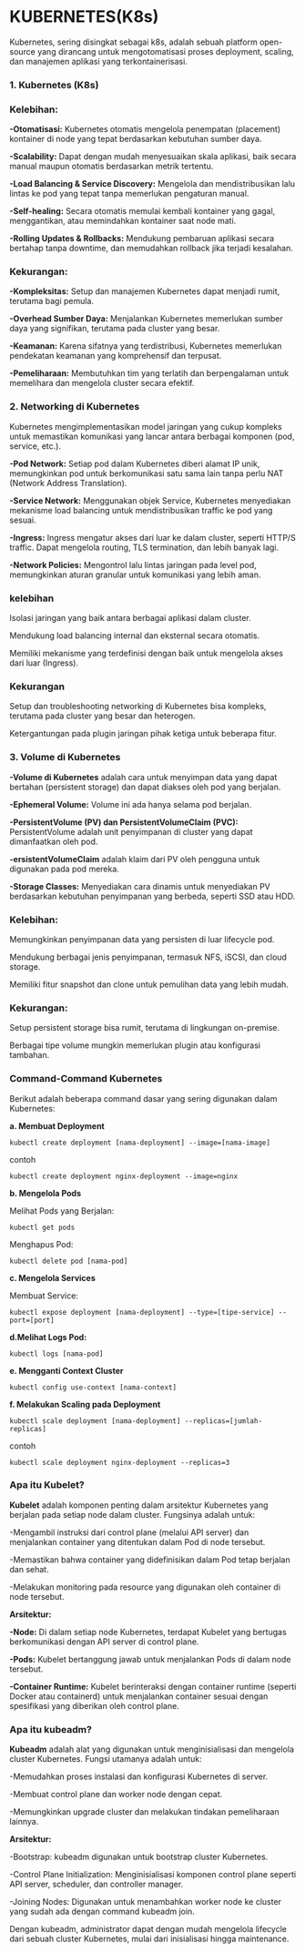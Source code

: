 # KUBERNETES(K8s)

Kubernetes, sering disingkat sebagai k8s, adalah sebuah platform open-source yang dirancang untuk mengotomatisasi proses deployment, scaling, dan manajemen aplikasi yang terkontainerisasi. 

### 1. Kubernetes (K8s)

### Kelebihan:
**-Otomatisasi:** Kubernetes otomatis mengelola penempatan (placement) kontainer di node yang tepat berdasarkan kebutuhan sumber daya.

**-Scalability:** Dapat dengan mudah menyesuaikan skala aplikasi, baik secara manual maupun otomatis berdasarkan metrik tertentu.

**-Load Balancing & Service Discovery:** Mengelola dan mendistribusikan lalu lintas ke pod yang tepat tanpa memerlukan pengaturan manual.

**-Self-healing:** Secara otomatis memulai kembali kontainer yang gagal, menggantikan, atau memindahkan kontainer saat node mati.

**-Rolling Updates & Rollbacks:** Mendukung pembaruan aplikasi secara bertahap tanpa downtime, dan memudahkan rollback jika terjadi kesalahan.

### Kekurangan:
**-Kompleksitas:** Setup dan manajemen Kubernetes dapat menjadi rumit, terutama bagi pemula.

**-Overhead Sumber Daya:** Menjalankan Kubernetes memerlukan sumber daya yang signifikan, terutama pada cluster yang besar.

**-Keamanan:** Karena sifatnya yang terdistribusi, Kubernetes memerlukan pendekatan keamanan yang komprehensif dan terpusat.

**-Pemeliharaan:** Membutuhkan tim yang terlatih dan berpengalaman untuk memelihara dan mengelola cluster secara efektif.

### 2. Networking di Kubernetes
Kubernetes mengimplementasikan model jaringan yang cukup kompleks untuk memastikan komunikasi yang lancar antara berbagai komponen (pod, service, etc.).

**-Pod Network:** Setiap pod dalam Kubernetes diberi alamat IP unik, memungkinkan pod untuk berkomunikasi satu sama lain tanpa perlu NAT (Network Address Translation).

**-Service Network:** Menggunakan objek Service, Kubernetes menyediakan mekanisme load balancing untuk mendistribusikan traffic ke pod yang sesuai.

**-Ingress:** Ingress mengatur akses dari luar ke dalam cluster, seperti HTTP/S traffic. Dapat mengelola routing, TLS termination, dan lebih banyak lagi.

**-Network Policies:** Mengontrol lalu lintas jaringan pada level pod, memungkinkan aturan granular untuk komunikasi yang lebih aman.

### kelebihan

Isolasi jaringan yang baik antara berbagai aplikasi dalam cluster.

Mendukung load balancing internal dan eksternal secara otomatis.

Memiliki mekanisme yang terdefinisi dengan baik untuk mengelola akses dari luar (Ingress).

### Kekurangan 

Setup dan troubleshooting networking di Kubernetes bisa kompleks, terutama pada cluster yang besar dan heterogen.

Ketergantungan pada plugin jaringan pihak ketiga untuk beberapa fitur.

### 3. Volume di Kubernetes

**-Volume di Kubernetes** adalah cara untuk menyimpan data yang dapat bertahan (persistent storage) dan dapat diakses oleh pod yang berjalan.

**-Ephemeral Volume:** Volume ini ada hanya selama pod berjalan.

**-PersistentVolume (PV) dan PersistentVolumeClaim (PVC):** PersistentVolume adalah unit penyimpanan di cluster yang dapat dimanfaatkan oleh pod. 

**-ersistentVolumeClaim** adalah klaim dari PV oleh pengguna untuk digunakan pada pod mereka.

**-Storage Classes:** Menyediakan cara dinamis untuk menyediakan PV berdasarkan kebutuhan penyimpanan yang berbeda, seperti SSD atau HDD.

### Kelebihan:

Memungkinkan penyimpanan data yang persisten di luar lifecycle pod.

Mendukung berbagai jenis penyimpanan, termasuk NFS, iSCSI, dan cloud storage.

Memiliki fitur snapshot dan clone untuk pemulihan data yang lebih mudah.

### Kekurangan:

Setup persistent storage bisa rumit, terutama di lingkungan on-premise.

Berbagai tipe volume mungkin memerlukan plugin atau konfigurasi tambahan.

### Command-Command Kubernetes

Berikut adalah beberapa command dasar yang sering digunakan dalam Kubernetes:

**a. Membuat Deployment**

```
kubectl create deployment [nama-deployment] --image=[nama-image]
```
contoh

```
kubectl create deployment nginx-deployment --image=nginx
```

**b. Mengelola Pods**

Melihat Pods yang Berjalan:

```
kubectl get pods

```

Menghapus Pod:

```
kubectl delete pod [nama-pod]
```
**c. Mengelola Services**

Membuat Service:

```
kubectl expose deployment [nama-deployment] --type=[tipe-service] --port=[port]
```

**d.Melihat Logs Pod:**

```
kubectl logs [nama-pod]
```

**e. Mengganti Context Cluster**

```
kubectl config use-context [nama-context]
```

**f. Melakukan Scaling pada Deployment**

```
kubectl scale deployment [nama-deployment] --replicas=[jumlah-replicas]
```
contoh

```
kubectl scale deployment nginx-deployment --replicas=3
```

### Apa itu Kubelet?
**Kubelet** adalah komponen penting dalam arsitektur Kubernetes yang berjalan pada setiap node dalam cluster. Fungsinya adalah untuk:

-Mengambil instruksi dari control plane (melalui API server) dan menjalankan container yang ditentukan dalam Pod di node tersebut.

-Memastikan bahwa container yang didefinisikan dalam Pod tetap berjalan dan sehat.

-Melakukan monitoring pada resource yang digunakan oleh container di node tersebut.

**Arsitektur:**

**-Node:** Di dalam setiap node Kubernetes, terdapat Kubelet yang bertugas berkomunikasi dengan API server di control plane.

**-Pods:** Kubelet bertanggung jawab untuk menjalankan Pods di dalam node tersebut.

**-Container Runtime:** Kubelet berinteraksi dengan container runtime (seperti Docker atau containerd) untuk menjalankan container sesuai dengan spesifikasi yang diberikan oleh control plane.

### Apa itu kubeadm?
**Kubeadm** adalah alat yang digunakan untuk menginisialisasi dan mengelola cluster Kubernetes. Fungsi utamanya adalah untuk:

-Memudahkan proses instalasi dan konfigurasi Kubernetes di server.

-Membuat control plane dan worker node dengan cepat.

-Memungkinkan upgrade cluster dan melakukan tindakan pemeliharaan lainnya.

**Arsitektur:**

-Bootstrap: kubeadm digunakan untuk bootstrap cluster Kubernetes.

-Control Plane Initialization: Menginisialisasi komponen control plane seperti API server, scheduler, dan controller manager.

-Joining Nodes: Digunakan untuk menambahkan worker node ke cluster yang sudah ada dengan command kubeadm join.

Dengan kubeadm, administrator dapat dengan mudah mengelola lifecycle dari sebuah cluster Kubernetes, mulai dari inisialisasi hingga maintenance.

